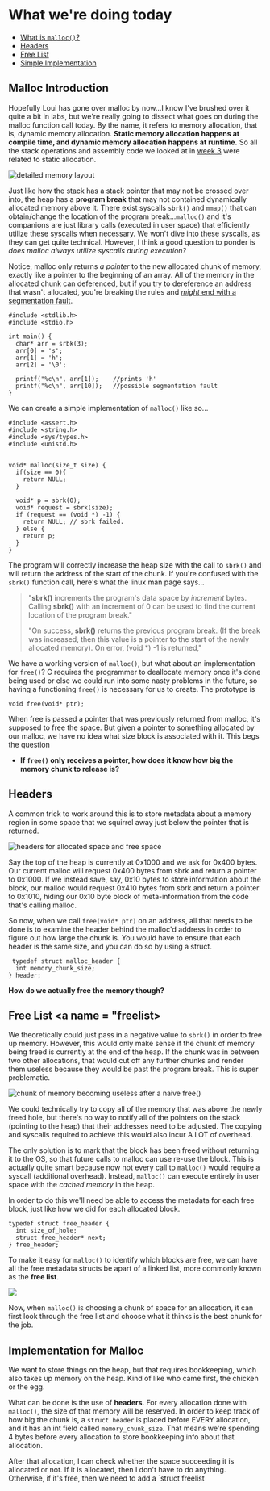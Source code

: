 # What we're doing today
+ [What is `malloc()`?](#malloc-intro)
+ [Headers](#headers)
+ [Free List](#freelist)
+ [Simple Implementation](#simple)


## Malloc Introduction <a name = "malloc-intro"></a>
Hopefully Loui has gone over malloc by now...I know I've brushed over it quite a bit in labs, but we're really going to dissect what goes on during the malloc function call today. By the name, it refers to memory allocation, that is, dynamic memory allocation. **Static memory allocation happens at compile time, and dynamic memory allocation happens at runtime.** So all the stack operations and assembly code we looked at in [week 3](/Week3-SystemCalls.md#stack) were related to static allocation.

![detailed memory layout](/images/heap-diagram.png)

Just like how the stack has a stack pointer that may not be crossed over into, the heap has a **program break** that may not contained dynamically allocated memory above it. There exist syscalls `sbrk()` and `mmap()` that can obtain/change the location of the program break...`malloc()` and it's companions are just library calls (executed in user space) that efficiently utilize these syscalls when necessary. We won't dive into these syscalls, as they can get quite technical. However, I think a good question to ponder is _does malloc always utilize syscalls during execution?_

Notice, malloc only returns _a pointer_ to the new allocated chunk of memory, exactly like a pointer to the beginning of an array. All of the memory in the allocated chunk can deferenced, but if you try to dereference an address that wasn't allocated, you're breaking the rules and [_might_ end with a segmentation fault](https://stackoverflow.com/questions/6441218/can-a-local-variables-memory-be-accessed-outside-its-scope/).

```
#include <stdlib.h>
#include <stdio.h>

int main() {
  char* arr = srbk(3);
  arr[0] = 's';
  arr[1] = 'h';
  arr[2] = '\0';

  printf("%c\n", arr[1]);    //prints 'h'
  printf("%c\n", arr[10]);   //possible segmentation fault
}
```

We can create a simple implementation of `malloc()` like so...

```
#include <assert.h>
#include <string.h>
#include <sys/types.h>
#include <unistd.h>


void* malloc(size_t size) {
  if(size == 0){
    return NULL;
  }

  void* p = sbrk(0);
  void* request = sbrk(size);
  if (request == (void *) -1) {
    return NULL; // sbrk failed.
  } else {
    return p;
  }
}
```
The program will correctly increase the heap size with the call to `sbrk()` and will return the address of the start of the chunk. If you're confused with the `sbrk()` function call, here's what the linux man page says...

> "**sbrk()** increments the program's data space by _increment_ bytes. Calling **sbrk()** with an increment of 0 can be used to find the current location of the program break."
>
> "On success, **sbrk()** returns the previous program break. (If the break was increased, then this value is a pointer to the start of the newly allocated memory). On error, (void *) -1 is returned,"

We have a working version of `malloc()`, but what about an implementation for `free()`? C requires the programmer to deallocate memory once it's done being used or else we could run into some nasty problems in the future, so having a functioning `free()` is necessary for us to create. The prototype is

`void free(void* ptr);`

When free is passed a pointer that was previously returned from malloc, it's supposed to free the space. But given a pointer to something allocated by our malloc, we have no idea what size block is associated with it. This begs the question

+ **If `free()` only receives a pointer, how does it know how big the memory chunk to release is?**

## Headers <a name = "headers"></a>
A common trick to work around this is to store metadata about a memory region in some space that we squirrel away just below the pointer that is returned. 

![headers for allocated space and free space](/images/malloc-headers.png)

Say the top of the heap is currently at 0x1000 and we ask for 0x400 bytes. Our current malloc will request 0x400 bytes from sbrk and return a pointer to 0x1000. If we instead save, say, 0x10 bytes to store information about the block, our malloc would request 0x410 bytes from sbrk and return a pointer to 0x1010, hiding our 0x10 byte block of meta-information from the code that's calling malloc.

So now, when we call `free(void* ptr)` on an address, all that needs to be done is to examine the header behind the malloc'd address in order to figure out how large the chunk is. You would have to ensure that each header is the same size, and you can do so by using a struct. 

```
 typedef struct malloc_header {
  int memory_chunk_size;
} header;
```

**How do we actually free the memory though?**

## Free List <a name = "freelist></a>
We theoretically could just pass in a negative value to `sbrk()` in order to free up memory. However, this would only make sense if the chunk of memory being freed is currently at the end of the heap. If the chunk was in between two other allocations, that would cut off any further chunks and render them useless because they would be past the program break. This is super problematic.

![chunk of memory becoming useless after a naive free()](/images/naive-free.png)

We could technically try to copy all of the memory that was above the newly freed hole, but there's no way to notify all of the pointers on the stack (pointing to the heap) that their addresses need to be adjusted. The copying and syscalls required to achieve this would also incur A LOT of overhead. 

The only solution is to mark that the block has been freed without returning it to the OS, so that future calls to malloc can use re-use the block. This is actually quite smart because now not every call to `malloc()` would require a syscall (additional overhead). Instead, `malloc()` can execute entirely in user space with the _cached memory_ in the heap.

In order to do this we'll need be able to access the metadata for each free block, just like how we did for each allocated block.
```
typedef struct free_header {
  int size_of_hole;
  struct free_header* next;
} free_header;
```
To make it easy for `malloc()` to identify which blocks are free, we can have all the free metadata structs be apart of a linked list, more commonly known as the **free list**.

![](/images/free-list.png)

Now, when `malloc()` is choosing a chunk of space for an allocation, it can first look through the free list and choose what it thinks is the best chunk for the job.

## Implementation for Malloc
We want to store things on the heap, but that requires bookkeeping, which also takes up memory on the heap. Kind of like who came first, the chicken or the egg. 

What can be done is the use of **headers**.
For every allocation done with `malloc()`, the size of that memory will be reserved. In order to keep track of how big the chunk is, a `struct header` is placed before EVERY allocation, and it has an int field called `memory_chunk_size`. That means we're spending 4 bytes before every allocation to store bookkeeping info about that allocation.

After that allocation, I can check whether the space succeeding it is allocated or not. If it is allocated, then I don't have to do anything. Otherwise, if it's free, then we need to add a `struct freelist
